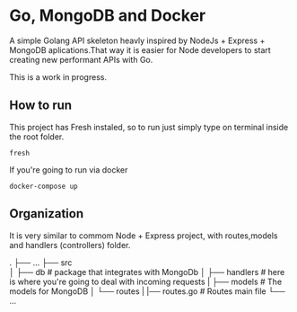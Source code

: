 # Go, MongoDB and Docker 

A simple Golang API skeleton heavly inspired by NodeJs + Express + MongoDB aplications.That way it is easier for 
Node developers to start creating new performant APIs with Go. 

This is a work in progress.

## How to run 

This project has Fresh instaled, so to run just simply type on terminal inside the root folder.

`fresh`

If you're going to run via docker

`docker-compose up`

## Organization

It is very similar to commom Node + Express project, with routes,models and handlers (controllers) folder.

  .
    ├── ...
    ├── src                   
    │   ├── db                 # package that integrates with MongoDb
    │   ├── handlers             # here is where you're going to deal with incoming requests
    |   ├── models               # The models for MongoDB
    │   └── routes
    |       |── routes.go               # Routes main file
    └── ...




